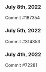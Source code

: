 ### July 8th, 2022

Commit #187354

### July 5th, 2022

Commit #314353


### July 4th, 2022

Commit #72281

